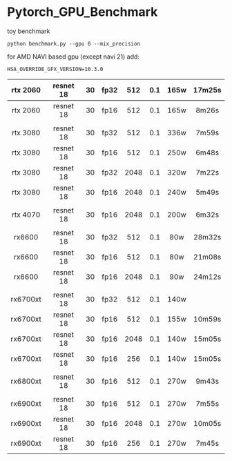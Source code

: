 # Pytorch_GPU_Benchmark
toy benchmark
```
python benchmark.py --gpu 0 --mix_precision
```
for AMD NAVI based gpu (except navi 21) add:

```
HSA_OVERRIDE_GFX_VERSION=10.3.0

```
| rtx 2060 | resnet 18  | 30 | fp32 |  512 | 0.1 | 165w | 17m25s |
|:--------:|:----------:|:--:|:----:|:----:|:---:|:----:|:------:|
| rtx 2060 | resnet 18  | 30 | fp16 |  512 | 0.1 | 165w |  8m26s |
|          |            |    |      |      |     |      |        |
| rtx 3080 | resnet 18  | 30 | fp32 |  512 | 0.1 | 336w |  7m59s |
| rtx 3080 | resnet 18  | 30 | fp16 |  512 | 0.1 | 250w |  6m48s |
| rtx 3080 | resnet 18  | 30 | fp32 | 2048 | 0.1 | 320w |  7m22s |
| rtx 3080 | resnet 18  | 30 | fp16 | 2048 | 0.1 | 240w |  5m49s |
|          |            |    |      |      |     |      |        |
| rtx 4070 | resnet 18  | 30 | fp16 | 2048 | 0.1 | 200w |  6m32s |
|          |            |    |      |      |     |      |        |
|  rx6600  | resnet 18  | 30 | fp32 |  512 | 0.1 |  80w | 28m32s |
|  rx6600  | resnet 18  | 30 | fp16 |  512 | 0.1 |  80w | 21m08s |
|  rx6600  | resnet 18  | 30 | fp16 | 2048 | 0.1 |  90w | 24m12s |
|          |            |    |      |      |     |      |        |
| rx6700xt | resnet 18  | 30 | fp32 |  512 | 0.1 | 140w |        |
| rx6700xt | resnet 18  | 30 | fp16 |  512 | 0.1 | 155w | 10m59s |
| rx6700xt | resnet 18  | 30 | fp16 | 2048 | 0.1 | 140w | 15m05s |
| rx6700xt | resnet 18  | 30 | fp16 |  256 | 0.1 | 140w | 15m05s |
|          |            |    |      |      |     |      |        |
| rx6800xt | resnet 18  | 30 | fp16 |  512 | 0.1 | 270w |  9m43s  |
|          |            |    |      |      |     |      |        |
| rx6900xt | resnet 18  | 30 | fp16 |  512 | 0.1 | 270w |  7m55s  |
| rx6900xt | resnet 18  | 30 | fp16 | 2048 | 0.1 | 270w |  10m05s |
| rx6900xt | resnet 18  | 30 | fp16 |  256 | 0.1 | 270w |  7m45s  |


